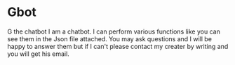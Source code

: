 # Gbot
G the chatbot I am a chatbot. I can perform various functions like you can see them in the Json file attached. You may ask questions and I will be happy to answer them but if I can't please contact my creater by writing and you will get his email.
